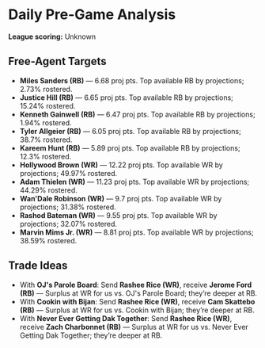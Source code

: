 # Daily Pre-Game Analysis
**League scoring:** Unknown

## Free-Agent Targets
- **Miles Sanders (RB)** — 6.68 proj pts. Top available RB by projections; 2.73% rostered.
- **Justice Hill (RB)** — 6.65 proj pts. Top available RB by projections; 15.24% rostered.
- **Kenneth Gainwell (RB)** — 6.47 proj pts. Top available RB by projections; 1.94% rostered.
- **Tyler Allgeier (RB)** — 6.05 proj pts. Top available RB by projections; 38.7% rostered.
- **Kareem Hunt (RB)** — 5.89 proj pts. Top available RB by projections; 12.3% rostered.
- **Hollywood Brown (WR)** — 12.22 proj pts. Top available WR by projections; 49.97% rostered.
- **Adam Thielen (WR)** — 11.23 proj pts. Top available WR by projections; 44.29% rostered.
- **Wan'Dale Robinson (WR)** — 9.7 proj pts. Top available WR by projections; 31.38% rostered.
- **Rashod Bateman (WR)** — 9.55 proj pts. Top available WR by projections; 32.07% rostered.
- **Marvin Mims Jr. (WR)** — 8.81 proj pts. Top available WR by projections; 38.59% rostered.

## Trade Ideas
- With **OJ's Parole Board**: Send **Rashee Rice (WR)**, receive **Jerome Ford (RB)** — Surplus at WR for us vs. OJ's Parole Board; they’re deeper at RB.
- With **Cookin with Bijan**: Send **Rashee Rice (WR)**, receive **Cam Skattebo (RB)** — Surplus at WR for us vs. Cookin with Bijan; they’re deeper at RB.
- With **Never Ever Getting Dak Together**: Send **Rashee Rice (WR)**, receive **Zach Charbonnet (RB)** — Surplus at WR for us vs. Never Ever Getting Dak Together; they’re deeper at RB.
